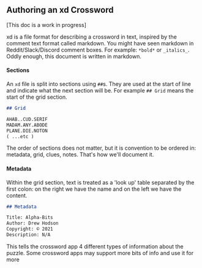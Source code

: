 ## Authoring an xd Crossword

[This doc is a work in progress]

xd is a file format for describing a crossword in text, inspired by the comment text format called markdown. You might have seen markdown in Reddit/Slack/Discord comment boxes. For example: `*bold*` or `_italics_`. Oddly enough, this document is written in markdown.

#### Sections

An `xd` file is split into sections using `##`s. They are used at the start of line and indicate what the next section will be. For example `## Grid` means the start of the grid section.

```md
## Grid

AHAB..CUD.SERIF
MADAM.ANY.ABODE
PLANE.DIE.NOTON
( ...etc )
```

The order of sections does not matter, but it is convention to be ordered in: metadata, grid, clues, notes. That's how we'll document it.

#### Metadata

Within the grid section, text is treated as a 'look up' table separated by the first colon: on the right we have the name and on the left we have the content. 

```md
## Metadata

Title: Alpha-Bits
Author: Drew Hodson
Copyright: © 2021
Description: N/A
```

This tells the crossword app 4 different types of information about the puzzle. Some crossword apps may support more bits of info and use it for more 
